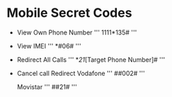# Mobile Secret Codes

- View Own Phone Number
	''' 
		1111*135#
	'''

- View IMEI
	''' 
		*#06#
	'''

- Redirect All Calls
	''' 
		**21*[Target Phone Number]#
	'''

- Cancel call Redirect 
	Vodafone
	''' 
		##002#
	'''
	
	Movistar
	''' 
		##21#
	'''